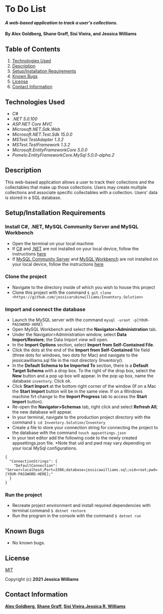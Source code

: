 # To Do List

#### _A web-based application to track a user's collections._

#### By **Alex Goldberg, Shane Graff, Sisi Vieira, and Jessica Williams**

## Table of Contents

1. [Technologies Used](#technologies)
2. [Description](#description)
3. [Setup/Installation Requirements](#setup)
4. [Known Bugs](#bugs)
5. [License](#license)
6. [Contact Information](#contact)

## Technologies Used <a id="technologies"></a>

* _C#_
* _.NET 5.0.100_
* _ASP.NET Core MVC_
* _Microsoft.NET.Sdk.Web_
* _Microsoft.NET.Test.Sdk 15.0.0_
* _MSTest.TestAdapter 1.3.2_
* _MSTest.TestFramework 1.3.2_
* _Microsoft.EntityFrameworkCore 5.0.0_
* _Pomelo.EntityFrameworkCore.MySql 5.0.0-alpha.2_

## Description <a id="description"></a>

This web-based application allows a user to track their collections and the collectables that make up those collections. Users may create multiple collections and associate specific collectables with a collection. Users' data is stored in a SQL database.

## Setup/Installation Requirements <a id="setup"></a>

### Install C#, .NET, MySQL Community Server and MySQL Workbench
* Open the terminal on your local machine
* If [C#](https://docs.microsoft.com/en-us/dotnet/csharp/) and [.NET](https://docs.microsoft.com/en-us/dotnet/) are not installed on your local device, follow the instructions [here](https://www.learnhowtoprogram.com/c-and-net-part-time-c-and-react-track/getting-started-with-c/installing-c-and-net)
* If [MySQL Community Server](https://dev.mysql.com/downloads/mysql/) and [MySQL Workbench](https://www.mysql.com/products/workbench/) are not installed on your local device, follow the instructions [here](https://www.learnhowtoprogram.com/c-and-net-part-time-c-and-react-track/getting-started-with-c/installing-and-configuring-mysql)

### Clone the project
* Navigate to the directory inside of which you wish to house this project
* Clone this project with the command `$ git clone <https://github.com/jessicarubinwilliams/Inventory.Solution>`

### Import and connect the database
* Launch the MySQL server with the command `mysql -uroot -p[YOUR-PASSWORD-HERE]`
* Open MySQL Workbench and select the __Navigator>Administration__ tab.
* Under the Navigator>Administration window, select __Data Import/Restore__; the Data Import view will open.
* In the __Import Options__ section, select __Import from Self-Contained File__.
* Click the dots at the end of the __Import from Self-Contained__ file field (three dots for windows, two dots for Mac) and navigate to the jessicawilliams.sql file in the root directory (Inventory/).
* In the __Default Schema to be Imported To__ section, there is a __Default Target Schema__ with a drop box. To the right of the drop box, select the __New__ button and a pop up box will appear. In the pop up box, name the database `inventory`. Click ok.
* Click __Start Import__ at the bottom right corner of the window (If on a Mac the __Start Import__ button will be in the same view. If on a Windows machine firt change to the __Import Progress__ tab to access the __Start Import__ button).
* Re-open the __Navigator>Schemas__ tab, right click and select __Refresh All__; the new database will appear. 
* In your terminal, navigate to the production project directory with the command `$ cd Inventory.Solution/Inventory`
* Create a file to store your connection string for connecting the project to the database with the command `touch appsettings.json`
* In your text editor add the following code to the newly created appsettings.json file. *Note that uid and pwd may vary depending on your local MySql configurations.
```
{
  "ConnectionStrings": {
    "DefaultConnection": "Server=localhost;Port=3306;database=jessicawilliams.sql;uid=root;pwd=[YOUR-PASSWORD-HERE];"
  }
}
```

### Run the project
* Recreate project environment and install required dependencies with terminal command `$ dotnet restore`
* Run the program in the console with the command `$ dotnet run`

## Known Bugs <a id="bugs"></a>

* No known bugs.

## License <a id="license"></a>
*[MIT](https://choosealicense.com/licenses/mit/)*

Copyright (c) **2021 Jessica Williams**

## Contact Information <a id="contact"></a>
**[Alex Goldberg](mailto:alexdominguezwebdev@gmail.com), [Shane Graff](mailto:copellius@gmail.com), [Sisi Vieira](mailto:cicy886@gmail.com),[Jessica R. Williams](mailto:jessicarubinwilliams@gmail.com)**